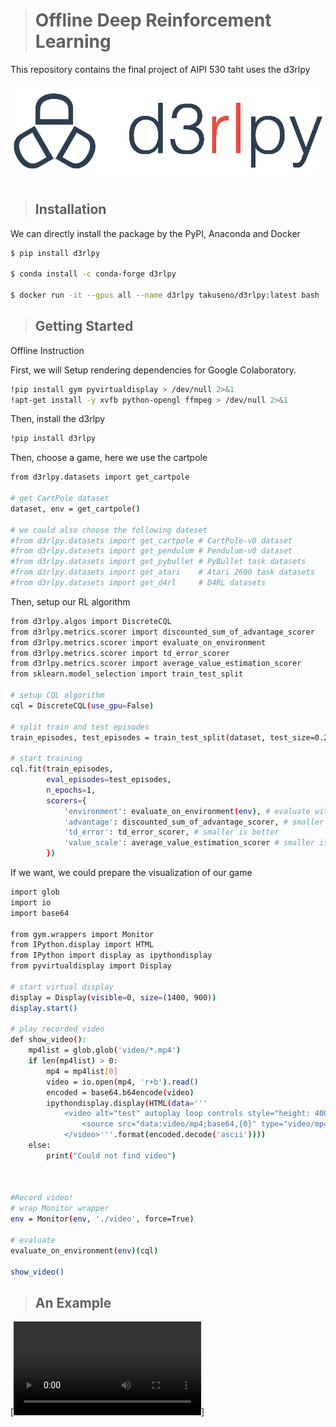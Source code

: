 ># Offline Deep Reinforcement Learning 

This repository contains the final project of AIPI 530 taht uses the d3rlpy

![](logo.png)

>## Installation

We can directly install the package by the PyPI, Anaconda and Docker
```bash
$ pip install d3rlpy

$ conda install -c conda-forge d3rlpy

$ docker run -it --gpus all --name d3rlpy takuseno/d3rlpy:latest bash
```


>## Getting Started
Offline Instruction

First, we will Setup rendering dependencies for Google Colaboratory.
```bash
!pip install gym pyvirtualdisplay > /dev/null 2>&1
!apt-get install -y xvfb python-opengl ffmpeg > /dev/null 2>&1
```
Then, install the d3rlpy
```bash
!pip install d3rlpy
```

Then, choose a game, here we use the cartpole
```bash
from d3rlpy.datasets import get_cartpole

# get CartPole dataset
dataset, env = get_cartpole()

# we could also choose the following dateset
#from d3rlpy.datasets import get_cartpole # CartPole-v0 dataset
#from d3rlpy.datasets import get_pendulum # Pendulum-v0 dataset
#from d3rlpy.datasets import get_pybullet # PyBullet task datasets
#from d3rlpy.datasets import get_atari    # Atari 2600 task datasets
#from d3rlpy.datasets import get_d4rl     # D4RL datasets

```

Then, setup our RL algorithm
```bash
from d3rlpy.algos import DiscreteCQL
from d3rlpy.metrics.scorer import discounted_sum_of_advantage_scorer
from d3rlpy.metrics.scorer import evaluate_on_environment
from d3rlpy.metrics.scorer import td_error_scorer
from d3rlpy.metrics.scorer import average_value_estimation_scorer
from sklearn.model_selection import train_test_split

# setup CQL algorithm
cql = DiscreteCQL(use_gpu=False)

# split train and test episodes
train_episodes, test_episodes = train_test_split(dataset, test_size=0.2)

# start training
cql.fit(train_episodes,
        eval_episodes=test_episodes,
        n_epochs=1,
        scorers={
            'environment': evaluate_on_environment(env), # evaluate with CartPol-v0 environment
            'advantage': discounted_sum_of_advantage_scorer, # smaller is better
            'td_error': td_error_scorer, # smaller is better
            'value_scale': average_value_estimation_scorer # smaller is better
        })
```

If we want, we could prepare the visualization of our game

```bash
import glob
import io
import base64

from gym.wrappers import Monitor
from IPython.display import HTML
from IPython import display as ipythondisplay
from pyvirtualdisplay import Display

# start virtual display
display = Display(visible=0, size=(1400, 900))
display.start()

# play recorded video
def show_video():
    mp4list = glob.glob('video/*.mp4')
    if len(mp4list) > 0:
        mp4 = mp4list[0]
        video = io.open(mp4, 'r+b').read()
        encoded = base64.b64encode(video)
        ipythondisplay.display(HTML(data='''
            <video alt="test" autoplay loop controls style="height: 400px;">
                <source src="data:video/mp4;base64,{0}" type="video/mp4" />
            </video>'''.format(encoded.decode('ascii'))))
    else: 
        print("Could not find video")
        
        
        
#Record video!
# wrap Monitor wrapper
env = Monitor(env, './video', force=True)

# evaluate
evaluate_on_environment(env)(cql)

show_video()
```


>## An Example

[![Watch the video](download.mp4)]

